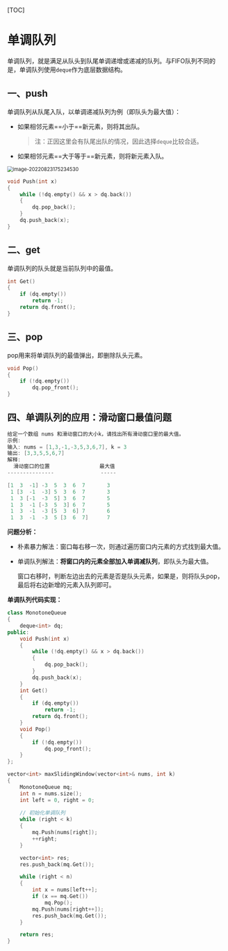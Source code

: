 [TOC]

# 单调队列

单调队列，就是满足从队头到队尾单调递增或递减的队列。与FIFO队列不同的是，单调队列使用`deque`作为底层数据结构。

## 一、push

单调队列从队尾入队，以单调递减队列为例（即队头为最大值）：

- 如果相邻元素==小于==新元素，则将其出队。

  > 注：正因这里会有队尾出队的情况，因此选择`deque`比较合适。

- 如果相邻元素==大于等于==新元素，则将新元素入队。

<img src="https://typora-1307604235.cos.ap-nanjing.myqcloud.com/typora_img/202208231752597.png" alt="image-20220823175234530" style="zoom:80%;" />

```C++
void Push(int x)
{
    while (!dq.empty() && x > dq.back())
    {
        dq.pop_back();
    }
    dq.push_back(x);
}
```



## 二、get

单调队列的队头就是当前队列中的最值。

```C++
int Get()
{
    if (dq.empty())
        return -1;
    return dq.front();
}
```



## 三、pop

pop用来将单调队列的最值弹出，即删除队头元素。

```C++
void Pop()
{
    if (!dq.empty())
        dq.pop_front();
}
```



## 四、单调队列的应用：滑动窗口最值问题

```C++
给定一个数组 nums 和滑动窗口的大小k，请找出所有滑动窗口里的最大值。
示例:
输入: nums = [1,3,-1,-3,5,3,6,7], k = 3
输出: [3,3,5,5,6,7] 
解释: 
  滑动窗口的位置                最大值
---------------               -----

[1  3  -1] -3  5  3  6  7       3
 1 [3  -1  -3] 5  3  6  7       3
 1  3 [-1  -3  5] 3  6  7       5
 1  3  -1 [-3  5  3] 6  7       5
 1  3  -1  -3 [5  3  6] 7       6
 1  3  -1  -3  5 [3  6  7]      7
```

**问题分析：**

- 朴素暴力解法：窗口每右移一次，则通过遍历窗口内元素的方式找到最大值。

- 单调队列解法：**将窗口内的元素全部加入单调减队列**，即队头为最大值。

  窗口右移时，判断左边出去的元素是否是队头元素，如果是，则将队头pop，最后将右边新增的元素入队列即可。

**单调队列代码实现：**

```C++
class MonotoneQueue
{
    deque<int> dq;
public:
    void Push(int x)
    {
        while (!dq.empty() && x > dq.back())
        {
            dq.pop_back();
        }
        dq.push_back(x);
    }
    int Get()
    {
        if (dq.empty())
            return -1;
        return dq.front();
    }
    void Pop()
    {
        if (!dq.empty())
            dq.pop_front();
    }
};

vector<int> maxSlidingWindow(vector<int>& nums, int k) 
{
    MonotoneQueue mq;
    int n = nums.size();
    int left = 0, right = 0;
	
    // 初始化单调队列
    while (right < k)
    {
        mq.Push(nums[right]);
        ++right;
    }

    vector<int> res;
    res.push_back(mq.Get());

    while (right < n)
    {
        int x = nums[left++];
        if (x == mq.Get())
            mq.Pop();
        mq.Push(nums[right++]);
        res.push_back(mq.Get());
    }

    return res;
}
```





